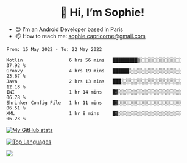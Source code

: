 <h1 align="center"> 👋 Hi, I’m Sophie! </h1>  

- 😊 I’m an Android Developer based in Paris
- 📫 How to reach me: sophie.capricorne@gmail.com


<!--START_SECTION:waka-->

```text
From: 15 May 2022 - To: 22 May 2022

Kotlin                 6 hrs 56 mins   █████████▒░░░░░░░░░░░░░░░   37.92 %
Groovy                 4 hrs 19 mins   ██████░░░░░░░░░░░░░░░░░░░   23.67 %
Java                   2 hrs 13 mins   ███░░░░░░░░░░░░░░░░░░░░░░   12.18 %
INI                    1 hr 14 mins    █▓░░░░░░░░░░░░░░░░░░░░░░░   06.78 %
Shrinker Config File   1 hr 11 mins    █▓░░░░░░░░░░░░░░░░░░░░░░░   06.51 %
XML                    1 hr 8 mins     █▓░░░░░░░░░░░░░░░░░░░░░░░   06.23 %
```

<!--END_SECTION:waka-->

[![My GitHub stats](https://github-readme-stats.vercel.app/api?username=sophicapri&show_icons=true&theme=buefy)](https://github.com/anuraghazra/github-readme-stats)

[![Top Languages](https://github-readme-stats.vercel.app/api/top-langs/?username=sophicapri&langs_count=2&layout=compact)](https://github.com/anuraghazra/github-readme-stats)

![](https://github-readme-streak-stats.herokuapp.com/?user=sophicapri)
